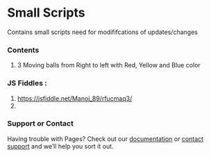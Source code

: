 # Small Scripts
  Contains small scripts need for modififcations of updates/changes


### Contents

1. 3 Moving balls from Right to left with Red, Yellow and Blue color


### JS Fiddles  : 

1. https://jsfiddle.net/Manoj_89/rfucmaq3/
2. 

### Support or Contact

Having trouble with Pages? Check out our [documentation](https://help.github.com/categories/github-pages-basics/) or [contact support](https://github.com/contact) and we’ll help you sort it out.
